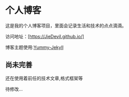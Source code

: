 # 个人博客

这是我的个人博客项目，里面会记录生活和技术的点点滴滴。


访问地址：[https://JieDevil.github.io/]


博客主题使用:[Yummy-Jekyll](https://github.com/DONGChuan/Yummy-Jekyll)


## 尚未完善

还在使用着前任的技术文章,格式框架等

待修改...
